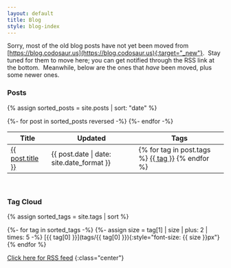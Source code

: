 ```yaml
---
layout: default
title: Blog
style: blog-index
---
```


Sorry, most of the old blog posts have not yet been moved from
[https://blog.codosaur.us](https://blog.codosaur.us){:target="_new"}.&nbsp;
Stay tuned for them to move here;
you can get notified through the RSS link at the bottom.&nbsp;
Meanwhile, below are the ones that _have_ been moved,
plus some newer ones.

### Posts

{% assign sorted_posts = site.posts | sort: "date" %}

<table class="post-list">
  <thead>
    <tr>
      <th>Title</th>
      <th>Updated</th>
      <th>Tags</th>
    </tr>
  </thead>
  <tbody>
    {%- for post in sorted_posts reversed -%}
    <tr>
      <td>
        <a href="{{ post.url }}">{{ post.title }}</a>
      </td>
      <td>{{ post.date | date: site.date_format }}</td>
      <td class="tag-column">
        {% for tag in post.tags %}
          <a href="/blog/tags/{{ tag }}">{{ tag }}</a>
        {% endfor %}
      </td>
    </tr>
    {%- endfor -%}
  </tbody>
</table>

<br/>

### Tag Cloud
{% assign sorted_tags = site.tags | sort %}
<div class="tag-cloud-marker"></div>
{%- for tag in sorted_tags -%}
  {%- assign size = tag[1] | size | plus: 2 | times: 5 -%}
  [{{ tag[0] }}](tags/{{ tag[0] }}){:style="font-size: {{ size }}px"}
{% endfor %}

[Click here for RSS feed](/feed.xml)
{:class="center"}
